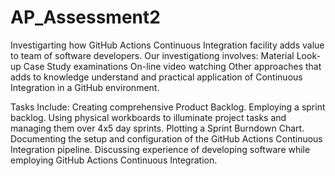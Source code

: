 # AP_Assessment2

Investigarting how GitHub Actions Continuous Integration facility adds value to team of software developers.
Our investigationg involves:
  Material Look-up
  Case Study examinations
  On-line video watching
Other approaches that adds to knowledge understand and practical application of
Continuous Integration in a GitHub environment.

Tasks Include:
  Creating  comprehensive Product Backlog.
  Employing a sprint backlog.
  Using physical workboards to illuminate project tasks and managing them over 4x5 day sprints.
  Plotting a Sprint Burndown Chart.
  Documenting the setup and configuration of the GitHub Actions Continuous Integration pipeline.
  Discussing experience of developing software while employing GitHub Actions Continuous Integration.
